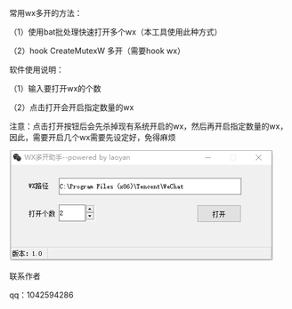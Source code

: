 常用wx多开的方法：

（1）使用bat批处理快速打开多个wx（本工具使用此种方式）

（2）hook CreateMutexW 多开（需要hook wx）

软件使用说明：

（1）输入要打开wx的个数

（2）点击打开会开启指定数量的wx

注意：点击打开按钮后会先杀掉现有系统开启的wx，然后再开启指定数量的wx，因此，需要开启几个wx需要先设定好，免得麻烦

![](https://github.com/lybbn/wxopenmore/blob/main/01.png)

联系作者

qq：1042594286
